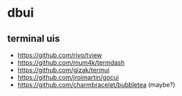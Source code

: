 # dbui






## terminal uis

- https://github.com/rivo/tview
- https://github.com/mum4k/termdash
- https://github.com/gizak/termui
- https://github.com/jroimartin/gocui
- https://github.com/charmbracelet/bubbletea (maybe?)
